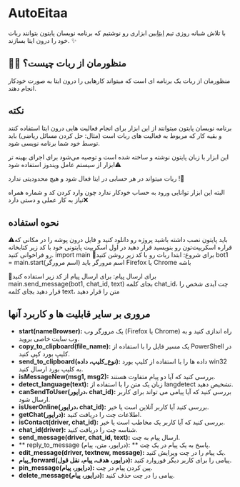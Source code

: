 # AutoEitaa

با تلاش شبانه روزی تیم [ایتابین](https://eitaa.com/eitaabin) ابزاری رو نوشتیم که برنامه نویسان پایتون بتوانند ربات خود را درون ایتا بسازند. ✨

## 🤷‍♂️ منظورمان از ربات چیست؟
منظورمان از ربات یک برنامه ای است که میتواند کارهایی را درون ایتا به صورت خودکار انجام دهند. 

## نکته

برنامه نویسان پایتون میتوانند از این ابزار برای انجام فعالیت هایی درون ایتا استفاده کنند و بقیه کار که مربوط به فعالیت های ربات است (مثال: حل کردن مسائل ریاضی) باید توسط خود شما برنامه نویسی شود.


این ابزار با زبان پایتون نوشته و ساخته شده است و توصیه می‌شود برای اجرای بهینه تر ابزار از سیستم عامل ویندوز استفاده شود⚠️


ربات میتواند در هر حسابی در ایتا فعال شود و هیچ محدودیتی ندارد !🔅


البته این ابزار توانایی ورود به حساب خودکار ندارد چون وارد کردن کد و شماره همراه نیاز به کار عملی و دستی دارد❌

## نحوه استفاده

⚠️باید پایتون نصب داشته باشید
پروژه رو دانلود کنید
و فایل درون پوشه را در مکانی که قراره اسکریپت‌تون رو بنویسید قرار دهید
در اول اسکریپت پایتونی خود با کد زیر کتابخانه رو فراخوانی کنید.
import main
🔻برای شروع:
ابتدا ربات رو با کد زیر روشن کنید
bot1 = main.start(اسم مرورگر)
اسم مرورگر باید Firefox یا Chrome باشه

🔻برای ارسال پیام:
برای ارسال پیام از کد زیر استفاده کنید
main.send_message(bot1, chat_id, text)
 بجای کلمه chat_id، چت آیدی شخص را قرار دهید
بجای کلمه text، متن را قرار دهید

## مروری بر سایر قابلیت ها و کاربرد آنها


- **start(nameBrowser):** یک مرورگر وب (Firefox یا Chrome) راه اندازی کنید و به وب سایت خاصی بروید.
- **copy_to_clipboard(file_name):** یک مسیر فایل را با استفاده از PowerShell در کلیپ بورد کپی کنید.
- **send_to_clipboard(نوع_کلیپ، داده):** داده ها را با استفاده از کلیپ بورد win32 به کلیپ بورد ارسال کنید.
- **isMessageNew(msg1, msg2):** بررسی کنید که آیا دو پیام متفاوت هستند.
- **detect_language(text):** زبان یک متن را با استفاده از langdetect تشخیص دهید.
- **canSendToUser(درایور، chat_id):** بررسی کنید که آیا پیامی می تواند برای کاربر ارسال شود.
- **isUserOnline(درایور، chat_id):** بررسی کنید آیا کاربر آنلاین است یا خیر.
- **getChat(درایور):** اطلاعات چت را دریافت کنید.
- **isContact(driver, chat_id):** بررسی کنید که آیا کاربر یک مخاطب است یا خیر.
- **chat_id(driver):** شناسه چت را دریافت کنید.
- **send_message(driver, chat_id, text):** ارسال پیام به چت.
- ** reply_to_message (درایور، متن، پیام): ** پاسخ به یک پیام در یک چت.
- **edit_message(driver, textnew, message):** یک پیام را در چت ویرایش کنید.
- **پیام_forward(درایور، هدف، پیام، نقل قول):** پیامی را برای کاربر دیگر فوروارد کنید.
- **pin_message(درایور، پیام):** پین کردن پیام در چت.
- **delete_message(درایور، پیام):** پیامی را در چت حذف کنید.
